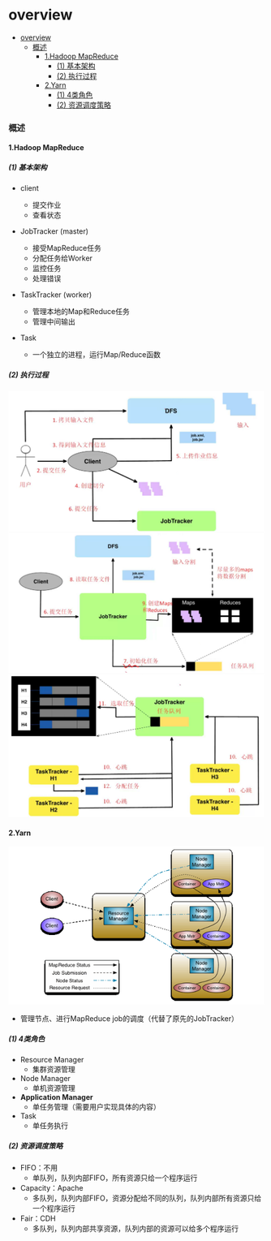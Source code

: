 # overview


<!-- @import "[TOC]" {cmd="toc" depthFrom=1 depthTo=6 orderedList=false} -->

<!-- code_chunk_output -->

- [overview](#overview)
    - [概述](#概述)
      - [1.Hadoop MapReduce](#1hadoop-mapreduce)
        - [(1) 基本架构](#1-基本架构)
        - [(2) 执行过程](#2-执行过程)
      - [2.Yarn](#2yarn)
        - [(1) 4类角色](#1-4类角色)
        - [(2) 资源调度策略](#2-资源调度策略)

<!-- /code_chunk_output -->

### 概述

#### 1.Hadoop MapReduce

##### (1) 基本架构

* client
    * 提交作业
    * 查看状态

* JobTracker (master)
    * 接受MapReduce任务
    * 分配任务给Worker
    * 监控任务
    * 处理错误

* TaskTracker (worker)
    * 管理本地的Map和Reduce任务
    * 管理中间输出

* Task
    * 一个独立的进程，运行Map/Reduce函数

##### (2) 执行过程
![](./imgs/hpmp_01.png)
![](./imgs/hpmp_02.png)
![](./imgs/hpmp_03.png)

#### 2.Yarn

![](./imgs/hpyarn_01.png)

* 管理节点、进行MapReduce job的调度（代替了原先的JobTracker）

##### (1) 4类角色
* Resource Manager
    * 集群资源管理
* Node Manager
    * 单机资源管理
* **Application Manager**
    * 单任务管理（需要用户实现具体的内容）
* Task
    * 单任务执行

##### (2) 资源调度策略

* FIFO：不用
    * 单队列，队列内部FIFO，所有资源只给一个程序运行
* Capacity：Apache
    * 多队列，队列内部FIFO，资源分配给不同的队列，队列内部所有资源只给一个程序运行
* Fair：CDH
    * 多队列，队列内部共享资源，队列内部的资源可以给多个程序运行